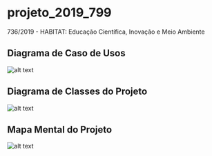 # projeto_2019_799
736/2019 - HABITAT: Educação Científica, Inovação e Meio Ambiente

## Diagrama de Caso de Usos
![alt text](https://github.com/dalton-reis/programa_Habitat/blob/projeto_Habitat_2019_799/_fontes/ClubeCiencias_CSharp/docs/DiagramaCasoUso.drawio.svg "Diagrama de Caso de Usos")

## Diagrama de Classes do Projeto
![alt text](https://github.com/dalton-reis/programa_Habitat/blob/projeto_Habitat_2019_799/_fontes/ClubeCiencias_CSharp/docs/DiagramaClasses.drawio.svg "Diagrama de Classes")

## Mapa Mental do Projeto
![alt text](https://github.com/dalton-reis/programa_Habitat/blob/projeto_Habitat_2019_799/_MapaMental.png "Mapa Mental")
